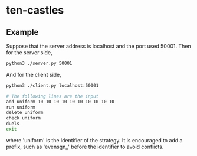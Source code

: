 # ten-castles

## Example

Suppose that the server address is localhost and the port used 50001. Then for
the server side,

```bash
python3 ./server.py 50001 
```

And for the client side,

```bash
python3 ./client.py localhost:50001

# The following lines are the input
add uniform 10 10 10 10 10 10 10 10 10 10
run uniform
delete uniform
check uniform
duels
exit

```

where 'uniform' is the identifier of the strategy. It is encouraged to add a
prefix, such as 'evensgn_' before the identifier to avoid conflicts. 

